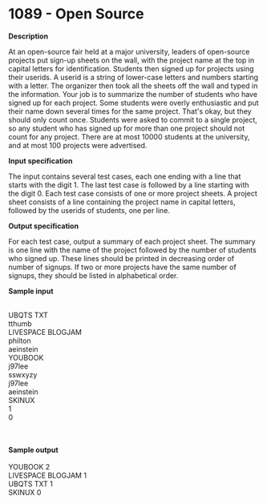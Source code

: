 # 1089 - Open Source

**Description**

At an open-source fair held at a major university, leaders of open-source projects put sign-up sheets on the wall, with the project name at the top in capital letters for identification. Students then signed up for projects using their userids. A userid is a string of lower-case letters and numbers starting with a letter. The organizer then took all the sheets off the wall and typed in the information. Your job is to summarize the number of students who have signed up for each project. Some students were overly enthusiastic and put their name down several times for the same project. That's okay, but they should only count once. Students were asked to commit to a single project, so any student who has signed up for more than one project should not count for any project. There are at most 10000 students at the university, and at most 100 projects were advertised.

**Input specification**

The input contains several test cases, each one ending with a line that starts with the digit 1. The last test case is followed by a line starting with the digit 0. Each test case consists of one or more project sheets. A project sheet consists of a line containing the project name in capital letters, followed by the userids of students, one per line.

**Output specification**

For each test case, output a summary of each project sheet. The summary is one line with the name of the project followed by the number of students who signed up. These lines should be printed in decreasing order of number of signups. If two or more projects have the same number of signups, they should be listed in alphabetical order.

**Sample input**
<br/>
<br/>

UBQTS TXT<br/>
tthumb<br/>
LIVESPACE BLOGJAM<br/>
philton<br/>
aeinstein<br/>
YOUBOOK<br/>
j97lee<br/>
sswxyzy<br/>
j97lee<br/>
aeinstein<br/>
SKINUX<br/>
1<br/>
0<br/>
<br/>
<br/>

**Sample output**
<br/>
<br/>
YOUBOOK 2<br/>
LIVESPACE BLOGJAM 1<br/>
UBQTS TXT 1<br/>
SKINUX 0<br/>